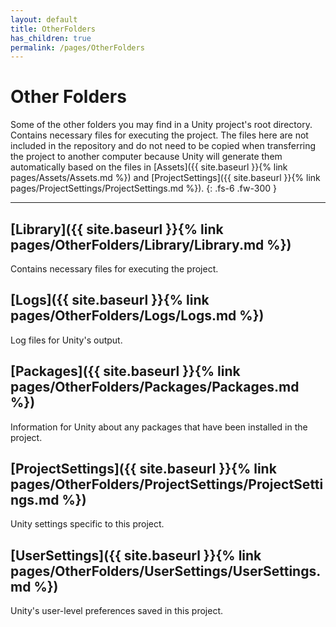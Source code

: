 ```yaml
---
layout: default
title: OtherFolders
has_children: true
permalink: /pages/OtherFolders
---
```


# Other Folders

Some of the other folders you may find in a Unity project's root directory. Contains necessary files for executing the project. The files here are not included in the repository and do not need to be copied when transferring the project to another computer because Unity will generate them automatically based on the files in [Assets]({{ site.baseurl }}{% link pages/Assets/Assets.md %}) and [ProjectSettings]({{ site.baseurl }}{% link pages/ProjectSettings/ProjectSettings.md %}).
{: .fs-6 .fw-300 }

---

## [Library]({{ site.baseurl }}{% link pages/OtherFolders/Library/Library.md %})

Contains necessary files for executing the project.

## [Logs]({{ site.baseurl }}{% link pages/OtherFolders/Logs/Logs.md %})

Log files for Unity's output. 

## [Packages]({{ site.baseurl }}{% link pages/OtherFolders/Packages/Packages.md %})

Information for Unity about any packages that have been installed in the project.

## [ProjectSettings]({{ site.baseurl }}{% link pages/OtherFolders/ProjectSettings/ProjectSettings.md %})

Unity settings specific to this project.

## [UserSettings]({{ site.baseurl }}{% link pages/OtherFolders/UserSettings/UserSettings.md %})

Unity's user-level preferences saved in this project. 

